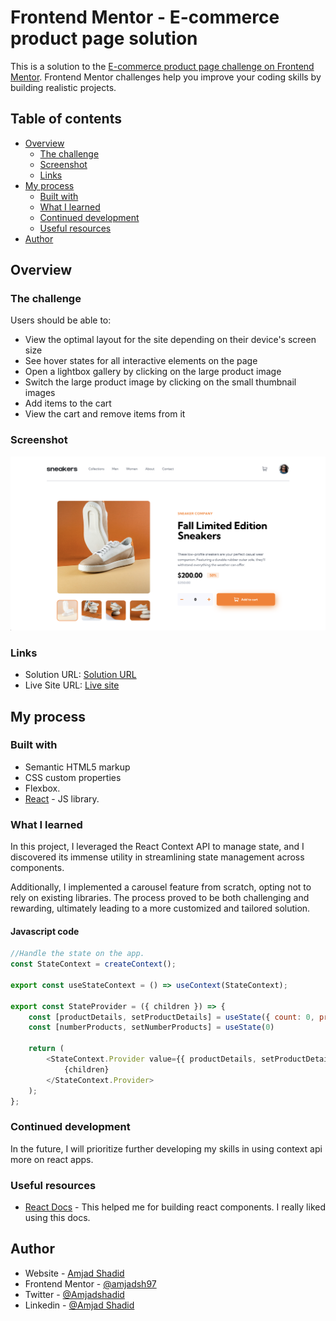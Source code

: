 # Frontend Mentor - E-commerce product page solution

This is a solution to the [E-commerce product page challenge on Frontend Mentor](https://www.frontendmentor.io/challenges/ecommerce-product-page-UPsZ9MJp6). Frontend Mentor challenges help you improve your coding skills by building realistic projects.

## Table of contents

- [Overview](#overview)
    - [The challenge](#the-challenge)
    - [Screenshot](#screenshot)
    - [Links](#links)
- [My process](#my-process)
    - [Built with](#built-with)
    - [What I learned](#what-i-learned)
    - [Continued development](#continued-development)
    - [Useful resources](#useful-resources)
- [Author](#author)

## Overview

### The challenge

Users should be able to:

- View the optimal layout for the site depending on their device's screen size
- See hover states for all interactive elements on the page
- Open a lightbox gallery by clicking on the large product image
- Switch the large product image by clicking on the small thumbnail images
- Add items to the cart
- View the cart and remove items from it

### Screenshot

![](./project-image.png)

### Links

- Solution URL: [Solution URL](https://github.com/amjadsh97/ecommerce-product-page)
- Live Site URL: [Live site](https://ecommerce-product-page-sigma-one.vercel.app/)

## My process

### Built with

- Semantic HTML5 markup
- CSS custom properties
- Flexbox.
- [React](https://reactjs.org/) - JS library.

### What I learned

In this project, I leveraged the React Context API to manage state, and I discovered its immense utility in streamlining state management across components.

Additionally, I implemented a carousel feature from scratch, opting not to rely on existing libraries. The process proved to be both challenging and rewarding, ultimately leading to a more customized and tailored solution.

#### Javascript code
```js
//Handle the state on the app.
const StateContext = createContext();

export const useStateContext = () => useContext(StateContext);

export const StateProvider = ({ children }) => {
	const [productDetails, setProductDetails] = useState({ count: 0, price: 200 });
	const [numberProducts, setNumberProducts] = useState(0)

	return (
		<StateContext.Provider value={{ productDetails, setProductDetails, numberProducts, setNumberProducts }}>
			{children}
		</StateContext.Provider>
	);
};
```

### Continued development

In the future, I will prioritize further developing my skills in using context api more on react apps.

### Useful resources

- [React Docs](https://react.dev/) - This helped me for building react components. I really liked using this docs.

## Author

- Website - [Amjad Shadid](https://amjadshadid.vercel.app/)
- Frontend Mentor - [@amjadsh97](https://www.frontendmentor.io/profile/amjadsh97)
- Twitter - [@Amjadshadid](https://twitter.com/Amjadshadid)
- Linkedin - [@Amjad Shadid](https://www.linkedin.com/in/amjad-shadid-134355134/)